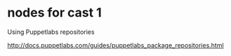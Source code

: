 nodes for cast 1
================


Using Puppetlabs repositories

http://docs.puppetlabs.com/guides/puppetlabs_package_repositories.html
